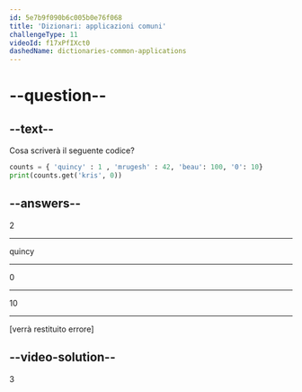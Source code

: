 ```yaml
---
id: 5e7b9f090b6c005b0e76f068
title: 'Dizionari: applicazioni comuni'
challengeType: 11
videoId: f17xPfIXct0
dashedName: dictionaries-common-applications
---
```


# --question--

## --text--

Cosa scriverà il seguente codice?

```python
counts = { 'quincy' : 1 , 'mrugesh' : 42, 'beau': 100, '0': 10}
print(counts.get('kris', 0))
```

## --answers--

2

---

quincy

---

0

---

10

---

[verrà restituito errore]

## --video-solution--

3

